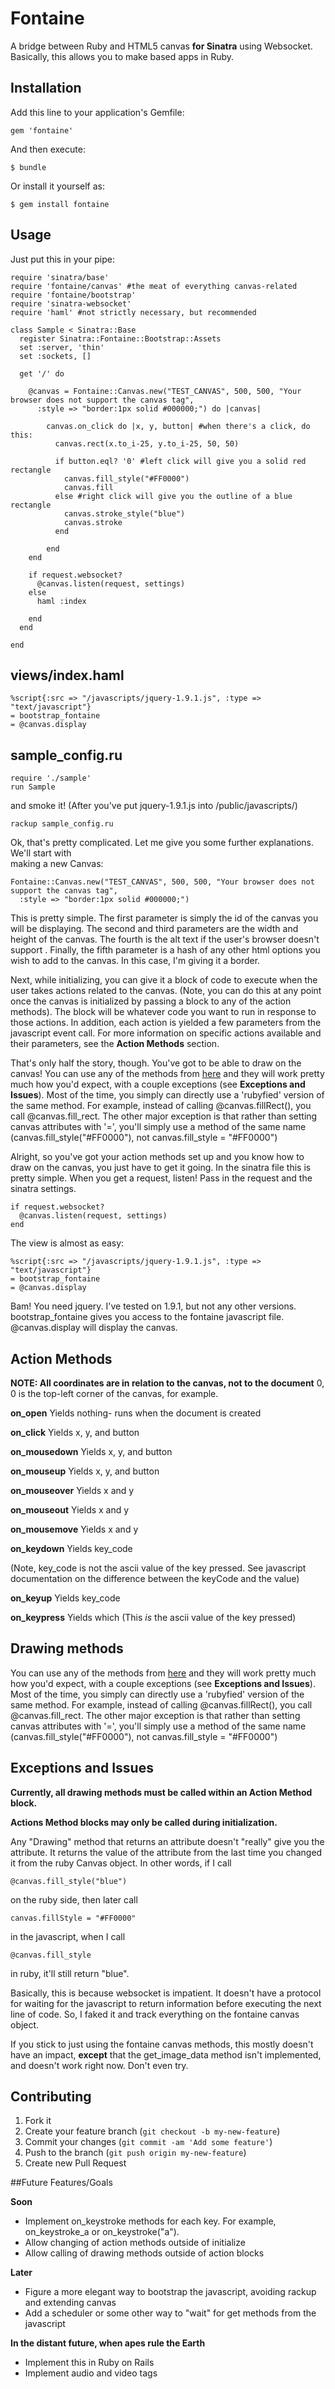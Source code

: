 # Fontaine

A bridge between Ruby and HTML5 canvas **for Sinatra** using Websocket. Basically, this allows you to make <canvas> based
apps in Ruby. 

## Installation

Add this line to your application's Gemfile:

    gem 'fontaine'

And then execute:

    $ bundle

Or install it yourself as:

    $ gem install fontaine

## Usage

Just put this in your pipe:

	require 'sinatra/base'
	require 'fontaine/canvas' #the meat of everything canvas-related
	require 'fontaine/bootstrap' 
	require 'sinatra-websocket'
	require 'haml' #not strictly necessary, but recommended
	
	class Sample < Sinatra::Base
	  register Sinatra::Fontaine::Bootstrap::Assets
	  set :server, 'thin'
	  set :sockets, []
	  
	  get '/' do
	    
	    @canvas = Fontaine::Canvas.new("TEST_CANVAS", 500, 500, "Your browser does not support the canvas tag", 
	      :style => "border:1px solid #000000;") do |canvas|
	        
	        canvas.on_click do |x, y, button| #when there's a click, do this:
	          canvas.rect(x.to_i-25, y.to_i-25, 50, 50)
	          
	          if button.eql? '0' #left click will give you a solid red rectangle
	            canvas.fill_style("#FF0000")
	            canvas.fill
	          else #right click will give you the outline of a blue rectangle
	            canvas.stroke_style("blue")
	            canvas.stroke
	          end
	          
	        end
	    end
	    
	    if request.websocket?
	      @canvas.listen(request, settings)
	    else
	      haml :index
	     
	    end
	  end
	  
	end

## views/index.haml	

	%script{:src => "/javascripts/jquery-1.9.1.js", :type => "text/javascript"}
	= bootstrap_fontaine
	= @canvas.display
	
## sample_config.ru

	require './sample'
	run Sample
	
and smoke it! (After you've put jquery-1.9.1.js into /public/javascripts/)

    rackup sample_config.ru

Ok, that's pretty complicated. Let me give you some further explanations. We'll start with  
making a new Canvas:

    Fontaine::Canvas.new("TEST_CANVAS", 500, 500, "Your browser does not support the canvas tag", 
      :style => "border:1px solid #000000;")
      
This is pretty simple. The first parameter is simply the id of the canvas you will be displaying. The second
and third parameters are the width and height of the canvas. The fourth is the alt text if the user's browser 
doesn't support <canvas>. Finally, the fifth parameter is a hash of any other html options you 
wish to add to the canvas. In this case, I'm giving it a border.

Next, while initializing, you can give it a block of code to execute when the user takes actions related to the canvas.
(Note, you can do this at any point once the canvas is initialized by passing a block to any of the action methods). 
The block will be whatever code you want to run in response to those actions. In addition, each action is yielded 
a few parameters from the javascript event call. For more information on specific actions available and their parameters, see 
the **Action Methods** section.

That's only half the story, though. You've got to be able to draw on the canvas! You can use any of the methods from 
[here](http://www.w3schools.com/tags/ref_canvas.asp) and they will work pretty much how you'd expect, with a couple 
exceptions (see **Exceptions and Issues**). Most of the time, you simply can directly use a 'rubyfied' version of the same
method. For example, instead of calling @canvas.fillRect(), you call @canvas.fill_rect. The other major exception is that rather
than setting canvas attributes with '=', you'll simply use a method of the same name (canvas.fill_style("#FF0000"), 
not canvas.fill_style = "#FF0000")

Alright, so you've got your action methods set up and you know how to draw on the canvas, you just have to get it going. In the
sinatra file this is pretty simple. When you get a request, listen! Pass in the request and the sinatra settings.

    if request.websocket?
      @canvas.listen(request, settings)
    end
       
The view is almost as easy:

    %script{:src => "/javascripts/jquery-1.9.1.js", :type => "text/javascript"}
    = bootstrap_fontaine
    = @canvas.display
    
Bam! You need jquery. I've tested on 1.9.1, but not any other versions. bootstrap_fontaine gives you access to the fontaine javascript
file. @canvas.display will display the canvas.
    
## Action Methods

**NOTE: All coordinates are in relation to the canvas, not to the document** 0, 0 is the top-left corner of the canvas, for example.

**on_open** Yields nothing- runs when the document is created

**on_click** Yields x, y, and button

**on_mousedown** Yields x, y, and button

**on_mouseup** Yields x, y, and button

**on_mouseover** Yields x and y

**on_mouseout** Yields x and y

**on_mousemove** Yields x and y

**on_keydown** Yields key_code

(Note, key_code is not the ascii value of the key pressed. See javascript documentation on the difference between the
keyCode and the value)

**on_keyup** Yields key_code

**on_keypress**  Yields which
(This *is* the ascii value of the key pressed)

## Drawing methods

You can use any of the methods from 
[here](http://www.w3schools.com/tags/ref_canvas.asp) and they will work pretty much how you'd expect, with a couple 
exceptions (see **Exceptions and Issues**). Most of the time, you simply can directly use a 'rubyfied' version of the same
method. For example, instead of calling @canvas.fillRect(), you call @canvas.fill_rect. The other major exception is that rather
than setting canvas attributes with '=', you'll simply use a method of the same name (canvas.fill_style("#FF0000"), 
not canvas.fill_style = "#FF0000")

## Exceptions and Issues

**Currently, all drawing methods must be called within an Action Method block.** 

**Actions Method blocks may only be called during initialization.**

Any "Drawing" method that returns an attribute doesn't "really" give you the attribute. It returns the value of the attribute from the 
last time you changed it from the ruby Canvas object. In other words, if I call 

    @canvas.fill_style("blue")

on the ruby side, then later call

    canvas.fillStyle = "#FF0000"
    
in the javascript, when I call

    @canvas.fill_style
    
in ruby, it'll still return "blue". 

Basically, this is because websocket is impatient. It doesn't have a protocol for waiting for the javascript to return information before
executing the next line of code. So, I faked it and track everything on the fontaine canvas object. 

If you stick to just using the fontaine canvas methods, this mostly doesn't have an impact, **except** that the get_image_data method isn't
implemented, and doesn't work right now. Don't even try.

## Contributing

1. Fork it
2. Create your feature branch (`git checkout -b my-new-feature`)
3. Commit your changes (`git commit -am 'Add some feature'`)
4. Push to the branch (`git push origin my-new-feature`)
5. Create new Pull Request

##Future Features/Goals

**Soon**

 * Implement on_keystroke methods for each key. For example, on_keystroke_a or on_keystroke("a").
 * Allow changing of action methods outside of initialize  
 * Allow calling of drawing methods outside of action blocks  

**Later**

 * Figure a more elegant way to bootstrap the javascript, avoiding rackup and extending canvas
 * Add a scheduler or some other way to "wait" for get methods from the javascript

**In the distant future, when apes rule the Earth**

 * Implement this in Ruby on Rails
 * Implement audio and video tags 
